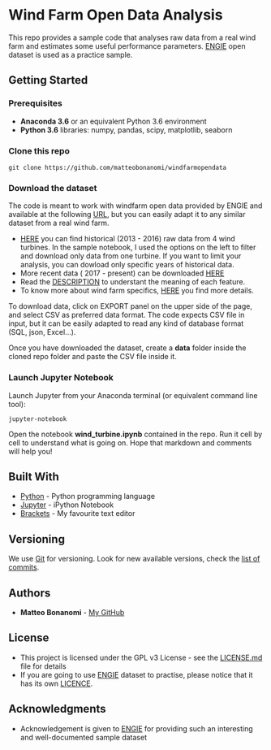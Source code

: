 # Wind Farm Open Data Analysis

This repo provides a sample code that analyses raw data from a real wind farm and estimates some useful performance parameters.
[ENGIE](https://opendata-renewables.engie.com/pages/home/) open dataset is used as a practice sample.

## Getting Started

### Prerequisites
* **Anaconda 3.6** or an equivalent Python 3.6 environment
* **Python 3.6** libraries: numpy, pandas, scipy, matplotlib, seaborn 


### Clone this repo
```
git clone https://github.com/matteobonanomi/windfarmopendata
```

### Download the dataset
The code is meant to work with windfarm open data provided by ENGIE and available at the following [URL](https://opendata-renewables.engie.com/pages/home/), but you can easily adapt it to any similar dataset from a real wind farm.

* [HERE](https://opendata-renewables.engie.com/explore/dataset/la-haute-borne-data-2013-2016/table/) you can find historical (2013 - 2016) raw data from 4 wind turbines. In the sample notebook, I used the options on the left to filter and download only data from one turbine. If you want to limit your analysis, you can dowload only specific years of historical data.
* More recent data ( 2017 - present) can be downloaded [HERE](https://opendata-renewables.engie.com/explore/dataset/la-haute-borne-data-2017-2020/table/)
* Read the [DESCRIPTION](https://opendata-renewables.engie.com/explore/dataset/data_description/table/) to understant the meaning of each feature.
* To know more about wind farm specifics, [HERE](https://opendata-renewables.engie.com/explore/dataset/static-information/table/) you find more details.

To download data, click on EXPORT panel on the upper side of the page, and select CSV as preferred data format. The code expects CSV file in input, but it can be easily adapted to read any kind of database format (SQL, json, Excel...).

Once you have downloaded the dataset, create a **data** folder inside the cloned repo folder and paste the CSV file inside it.

### Launch Jupyter Notebook

Launch Jupyter from your Anaconda terminal (or equivalent command line tool):

```
jupyter-notebook
```
Open the notebook **wind_turbine.ipynb** contained in the repo. Run it cell by cell to understand what is going on. Hope that markdown and comments will help you!

## Built With

* [Python](https://www.python.org/) - Python programming language
* [Jupyter](http://www.dropwizard.io/1.0.2/docs/) - iPython Notebook
* [Brackets](https://maven.apache.org/) - My favourite text editor

## Versioning

We use [Git](https://git-scm.com/) for versioning. Look for new available versions, check the [list of commits](https://github.com/matteobonanomi/windfarmopendata/commits/master). 

## Authors

* **Matteo Bonanomi** - [My GitHub](https://github.com/matteobonanomi)

## License

* This project is licensed under the GPL v3 License - see the [LICENSE.md](LICENSE.md) file for details
* If you are going to use [ENGIE](https://opendata-renewables.engie.com/pages/home/) dataset to practise, please notice that it has its own [LICENCE](https://www.etalab.gouv.fr/wp-content/uploads/2017/04/ETALAB-Licence-Ouverte-v2.0.pdf).

## Acknowledgments

* Acknowledgement is given to [ENGIE](https://opendata-renewables.engie.com/pages/home/) for providing such an interesting and well-documented sample dataset


